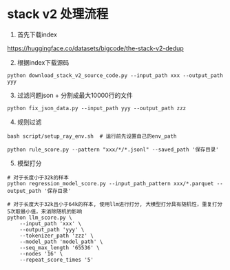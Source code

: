 # stack v2 处理流程

1. 首先下载index 

https://huggingface.co/datasets/bigcode/the-stack-v2-dedup

2. 根据index下载源码
```
python download_stack_v2_source_code.py --input_path xxx --output_path yyy
```
3. 过滤问题json + 分割成最大10000行的文件
```
python fix_json_data.py --input_path yyy --output_path zzz
```
4. 规则过滤
```
bash script/setup_ray_env.sh  # 运行前先设置自己的env_path

python rule_score.py --pattern "xxx/*/*.jsonl" --saved_path '保存目录'

```

5. 模型打分
```
# 对于长度小于32k的样本
python regression_model_score.py --input_path_pattern xxx/*.parquet --output_path '保存目录'

# 对于长度大于32k且小于64k的样本, 使用llm进行打分, 大模型打分具有随机性，重复打分5次取最小值，来消除随机的影响
python llm_score.py \
    --input_path 'xxx' \
    --output_path 'yyy' \
    --tokenizer_path 'zzz' \
    --model_path 'model_path' \
    --seq_max_length '65536' \
    --nodes '16' \
    --repeat_score_times '5'
```

